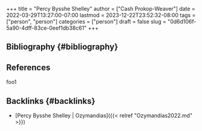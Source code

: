 +++
title = "Percy Bysshe Shelley"
author = ["Cash Prokop-Weaver"]
date = 2022-03-29T13:27:00-07:00
lastmod = 2023-12-22T23:52:32-08:00
tags = ["person", "person"]
categories = ["person"]
draft = false
slug = "0d6d106f-5a90-4dff-83ce-0eef1db38c61"
+++

## Bibliography {#bibliography}

## References

<style>.csl-entry{text-indent: -1.5em; margin-left: 1.5em;}</style><div class="csl-bib-body">
</div>

foo1


## Backlinks {#backlinks}

-   [Percy Bysshe Shelley | Ozymandias]({{< relref "Ozymandias2022.md" >}})
